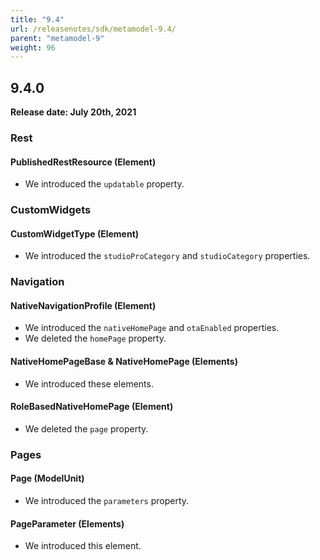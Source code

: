 ```yaml
---
title: "9.4"
url: /releasenotes/sdk/metamodel-9.4/
parent: "metamodel-9"
weight: 96
---
```


## 9.4.0

**Release date: July 20th, 2021**

### Rest

#### PublishedRestResource (Element)

* We introduced the `updatable` property.

### CustomWidgets

#### CustomWidgetType (Element)

* We introduced the `studioProCategory` and `studioCategory` properties.

### Navigation

#### NativeNavigationProfile (Element)

* We introduced the `nativeHomePage` and `otaEnabled` properties.
* We deleted the `homePage` property.

#### NativeHomePageBase & NativeHomePage (Elements)

* We introduced these elements.

#### RoleBasedNativeHomePage (Element)

* We deleted the `page` property.

### Pages

#### Page (ModelUnit)

* We introduced the `parameters` property.

#### PageParameter (Elements)

* We introduced this element.

